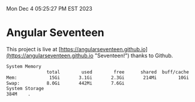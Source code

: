 Mon Dec  4 05:25:27 PM EST 2023

# Angular Seventeen


This project is live at [https://angularseventeen.github.io](https://angularseventeen.github.io "Seventeen!") thanks to Github.

```bash
System Memory
               total        used        free      shared  buff/cache   available
Mem:            15Gi       3.1Gi       2.3Gi       214Mi        10Gi        12Gi
Swap:          8.0Gi       442Mi       7.6Gi
System Storage
384M	.
```
